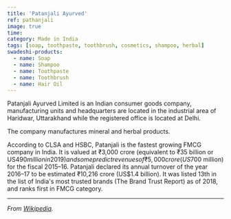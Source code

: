 ```yaml
---
title: 'Patanjali Ayurved'
ref: pathanjali
image: true
time: 
category: Made in India
tags: [soap, toothpaste, toothbrush, cosmetics, shampoo, herbal]
swadeshi-products:
  - name: Soap
  - name: Shampoo
  - name: Toothpaste
  - name: Toothbrush
  - name: Hair Oil
---
```


  Patanjali Ayurved Limited is an Indian consumer goods company, manufacturing units and headquarters are located in the industrial area of Haridwar, Uttarakhand while the registered office is located at Delhi.
  
  The company manufactures mineral and herbal products. 
  
  According to CLSA and HSBC, Patanjali is the fastest growing FMCG company in India. It is valued at ₹3,000 crore (equivalent to ₹35 billion or US$490 million in 2019) and some predict revenues of ₹5,000 crore (US$700 million) for the fiscal 2015–16. Patanjali declared its annual turnover of the year 2016–17 to be estimated ₹10,216 crore (US$1.4 billion). It was listed 13th in the list of India's most trusted brands (The Brand Trust Report) as of 2018, and ranks first in FMCG category.

---

_From [Wikipedia](https://en.wikipedia.org/wiki/Patanjali_Ayurved)._
